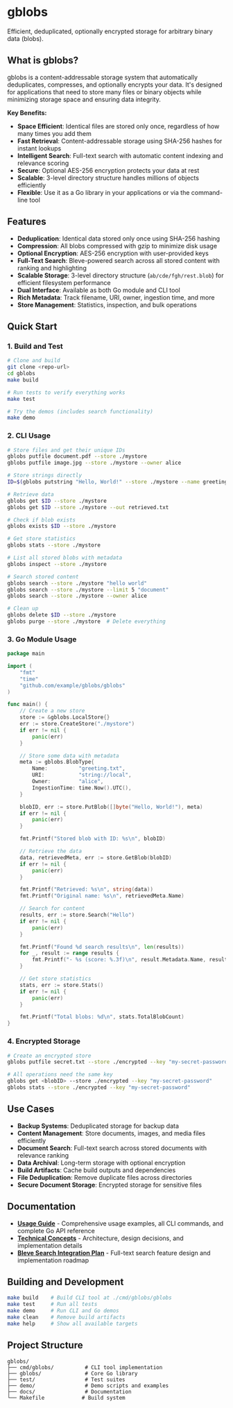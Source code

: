 # gblobs

Efficient, deduplicated, optionally encrypted storage for arbitrary binary data (blobs).

## What is gblobs?

gblobs is a content-addressable storage system that automatically deduplicates, compresses, and optionally encrypts your data. It's designed for applications that need to store many files or binary objects while minimizing storage space and ensuring data integrity.

**Key Benefits:**
- **Space Efficient**: Identical files are stored only once, regardless of how many times you add them
- **Fast Retrieval**: Content-addressable storage using SHA-256 hashes for instant lookups
- **Intelligent Search**: Full-text search with automatic content indexing and relevance scoring
- **Secure**: Optional AES-256 encryption protects your data at rest
- **Scalable**: 3-level directory structure handles millions of objects efficiently
- **Flexible**: Use it as a Go library in your applications or via the command-line tool

## Features

- **Deduplication**: Identical data stored only once using SHA-256 hashing
- **Compression**: All blobs compressed with gzip to minimize disk usage
- **Optional Encryption**: AES-256 encryption with user-provided keys
- **Full-Text Search**: Bleve-powered search across all stored content with ranking and highlighting
- **Scalable Storage**: 3-level directory structure (`ab/cde/fgh/rest.blob`) for efficient filesystem performance
- **Dual Interface**: Available as both Go module and CLI tool
- **Rich Metadata**: Track filename, URI, owner, ingestion time, and more
- **Store Management**: Statistics, inspection, and bulk operations

## Quick Start

### 1. Build and Test
```bash
# Clone and build
git clone <repo-url>
cd gblobs
make build

# Run tests to verify everything works
make test

# Try the demos (includes search functionality)
make demo
```

### 2. CLI Usage
```bash
# Store files and get their unique IDs
gblobs putfile document.pdf --store ./mystore
gblobs putfile image.jpg --store ./mystore --owner alice

# Store strings directly
ID=$(gblobs putstring "Hello, World!" --store ./mystore --name greeting)

# Retrieve data
gblobs get $ID --store ./mystore
gblobs get $ID --store ./mystore --out retrieved.txt

# Check if blob exists
gblobs exists $ID --store ./mystore

# Get store statistics
gblobs stats --store ./mystore

# List all stored blobs with metadata
gblobs inspect --store ./mystore

# Search stored content
gblobs search --store ./mystore "hello world"
gblobs search --store ./mystore --limit 5 "document"
gblobs search --store ./mystore --owner alice

# Clean up
gblobs delete $ID --store ./mystore
gblobs purge --store ./mystore  # Delete everything
```

### 3. Go Module Usage
```go
package main

import (
    "fmt"
    "time"
    "github.com/example/gblobs/gblobs"
)

func main() {
    // Create a new store
    store := &gblobs.LocalStore{}
    err := store.CreateStore("./mystore")
    if err != nil {
        panic(err)
    }

    // Store some data with metadata
    meta := gblobs.BlobType{
        Name:          "greeting.txt",
        URI:           "string://local",
        Owner:         "alice",
        IngestionTime: time.Now().UTC(),
    }

    blobID, err := store.PutBlob([]byte("Hello, World!"), meta)
    if err != nil {
        panic(err)
    }

    fmt.Printf("Stored blob with ID: %s\n", blobID)

    // Retrieve the data
    data, retrievedMeta, err := store.GetBlob(blobID)
    if err != nil {
        panic(err)
    }

    fmt.Printf("Retrieved: %s\n", string(data))
    fmt.Printf("Original name: %s\n", retrievedMeta.Name)

    // Search for content
    results, err := store.Search("Hello")
    if err != nil {
        panic(err)
    }

    fmt.Printf("Found %d search results\n", len(results))
    for _, result := range results {
        fmt.Printf("- %s (score: %.3f)\n", result.Metadata.Name, result.Score)
    }

    // Get store statistics
    stats, err := store.Stats()
    if err != nil {
        panic(err)
    }

    fmt.Printf("Total blobs: %d\n", stats.TotalBlobCount)
}
```

### 4. Encrypted Storage
```bash
# Create an encrypted store
gblobs putfile secret.txt --store ./encrypted --key "my-secret-password"

# All operations need the same key
gblobs get <blobID> --store ./encrypted --key "my-secret-password"
gblobs stats --store ./encrypted --key "my-secret-password"
```

## Use Cases

- **Backup Systems**: Deduplicated storage for backup data
- **Content Management**: Store documents, images, and media files efficiently
- **Document Search**: Full-text search across stored documents with relevance ranking
- **Data Archival**: Long-term storage with optional encryption
- **Build Artifacts**: Cache build outputs and dependencies
- **File Deduplication**: Remove duplicate files across directories
- **Secure Document Storage**: Encrypted storage for sensitive files

## Documentation

- **[Usage Guide](docs/USAGE.md)** - Comprehensive usage examples, all CLI commands, and complete Go API reference
- **[Technical Concepts](docs/concept.md)** - Architecture, design decisions, and implementation details
- **[Bleve Search Integration Plan](docs/BLEVE_INTEGRATION_PLAN.md)** - Full-text search feature design and implementation roadmap

## Building and Development

```bash
make build    # Build CLI tool at ./cmd/gblobs/gblobs
make test     # Run all tests
make demo     # Run CLI and Go demos
make clean    # Remove build artifacts
make help     # Show all available targets
```

## Project Structure

```
gblobs/
├── cmd/gblobs/          # CLI tool implementation
├── gblobs/              # Core Go library
├── test/                # Test suites
├── demo/                # Demo scripts and examples
├── docs/                # Documentation
└── Makefile            # Build system
```